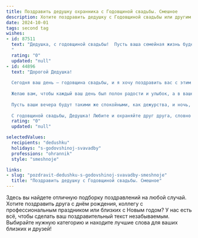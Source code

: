 ```yaml
---
title: Поздравить дедушку охранника с Годовщиной свадьбы. Смешное
description: Хотите поздравить дедушку с Годовщиной свадьбы или другим праздником? Наш ИИ создаст незабываемое поздравление, а вы обязательно выделитесь среди других.  
date: 2024-10-01
tags: second tag
wishes:
- id: 87511
  text: "Дедушка, с годовщиной свадьбы!  Пусть ваша семейная жизнь будет такой же крепкой и неприступной, как объект, который вы охраняете!  Желаем вам ещё много счастливых лет, полных любви,  заботливости… и, конечно же,  спокойных, без происшествий, вечеров!  За вашу долгую и счастливую службу в семье —  ура!
  "
  rating: "0"
  updated: "null"
- id: 44896
  text: "Дорогой Дедушка!
  
  Сегодня ваш день — годовщина свадьбы, и я хочу поздравить вас с этим замечательным событием! Пусть ваша любовь будет такой же крепкой, как охранник, оберегающий свою территорию от завистливых взглядов соседей!
  
  Желаю вам, чтобы каждый ваш день был полон радости и улыбок, а в вашей паре правила были не строгими, а весёлыми! Пусть вам по-прежнему удаётся находить компромиссы, даже если это значит, что надо \"согласиться\" на просмотр любимого сериала бабушки!
  
  Пусть ваши вечера будут такими же спокойными, как дежурства, и ночь, как лучшее время для отдыха, — пусть соседские собаки лишь изредка нарушают вашу идиллию!
  
  С годовщиной свадьбы, Дедушка! Любите и охраняйте друг друга, словно самые ценные секреты!"
  rating: "0"
  updated: "null"

selectedValues:
  recipients: "dedushku"
  holidays: "s-godovshinoj-svavadby"
  professions: "ohrannik"
  style: "smeshnoje"

links:
- slug: "pozdravit-dedushku-s-godovshinoj-svavadby-smeshnoje"
  title: "Поздравить дедушку с Годовщиной свадьбы. Смешное"
---
```


Здесь вы найдете отличную подборку поздравлений на любой случай.
Хотите поздравить друга с днём рождения, коллегу с профессиональным праздником или близких с Новым годом? У нас есть всё, чтобы сделать ваш поздравительный текст незабываемым. Выбирайте нужную категорию и находите лучшие слова для ваших близких и друзей!
